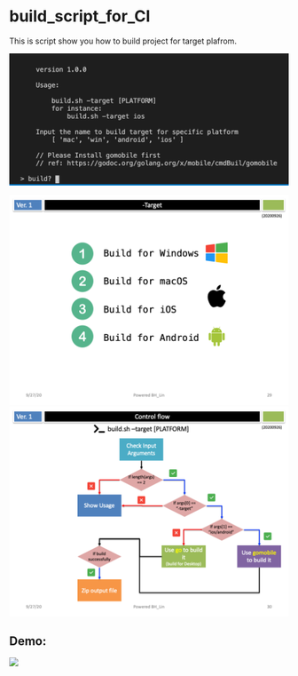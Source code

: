 # build_script_for_CI

This is script show you how to build project for target plafrom.

![](./usage.png)

![](./Slide29.png)
![](./Slide30.png)

## Demo: 
[![](./demo.gif)](https://youtu.be/oUbPLE29XX8)
